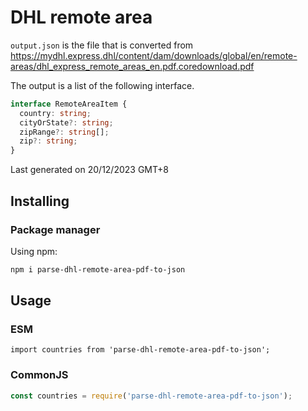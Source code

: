 # DHL remote area
`output.json` is the file that is converted from https://mydhl.express.dhl/content/dam/downloads/global/en/remote-areas/dhl_express_remote_areas_en.pdf.coredownload.pdf

The output is a list of the following interface.


```typescript
interface RemoteAreaItem {
  country: string;
  cityOrState?: string;
  zipRange?: string[];
  zip?: string;
}
```

Last generated on 20/12/2023 GMT+8

## Installing

### Package manager

Using npm:

```bash
npm i parse-dhl-remote-area-pdf-to-json
```


## Usage

### ESM
```ecmascript 6
import countries from 'parse-dhl-remote-area-pdf-to-json';
```

### CommonJS

```js
const countries = require('parse-dhl-remote-area-pdf-to-json');
```